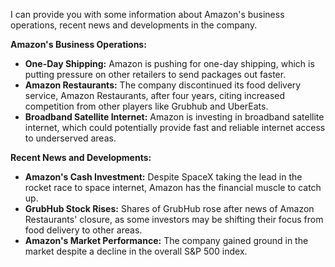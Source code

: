 I can provide you with some information about Amazon's business operations, recent news and developments in the company.

**Amazon's Business Operations:**

*   **One-Day Shipping:** Amazon is pushing for one-day shipping, which is putting pressure on other retailers to send packages out faster.
*   **Amazon Restaurants:** The company discontinued its food delivery service, Amazon Restaurants, after four years, citing increased competition from other players like Grubhub and UberEats.
*   **Broadband Satellite Internet:** Amazon is investing in broadband satellite internet, which could potentially provide fast and reliable internet access to underserved areas.

**Recent News and Developments:**

*   **Amazon's Cash Investment:** Despite SpaceX taking the lead in the rocket race to space internet, Amazon has the financial muscle to catch up.
*   **GrubHub Stock Rises:** Shares of GrubHub rose after news of Amazon Restaurants' closure, as some investors may be shifting their focus from food delivery to other areas.
*   **Amazon's Market Performance:** The company gained ground in the market despite a decline in the overall S\&P 500 index.